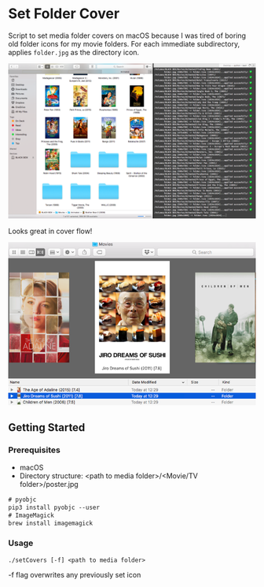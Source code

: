 # Set Folder Cover
Script to set media folder covers on macOS because I was tired of boring old folder icons for my movie folders. For each immediate subdirectory, applies `folder.jpg` as the directory icon.

![in-progress](https://raw.githubusercontent.com/guidezpl/Set-Folder-Cover/master/in-progress.png)

Looks great in cover flow!

![cover-flow](https://raw.githubusercontent.com/guidezpl/Set-Folder-Cover/master/cover-flow.png)

## Getting Started

### Prerequisites

- macOS
- Directory structure: \<path to media folder\>/<Movie/TV folder>/poster.jpg

```
# pyobjc
pip3 install pyobjc --user
# ImageMagick
brew install imagemagick
```


### Usage
```
./setCovers [-f] <path to media folder>
```
\-f flag overwrites any previously set icon
